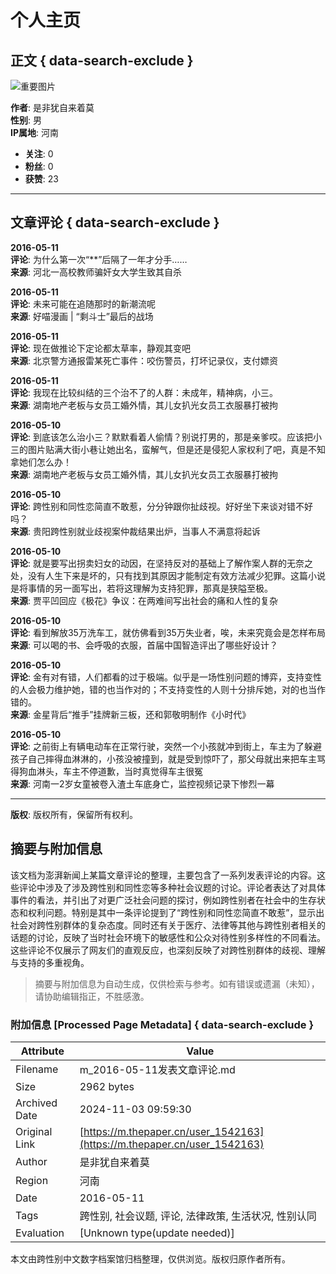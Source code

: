 # 个人主页

## 正文 { data-search-exclude }


![重要图片](https://image.thepaper.cn/publish/interaction/image/1/164/882.jpg)

**作者**: 是非犹自来着莫  
**性别**: 男  
**IP属地**: 河南

- **关注**: 0
- **粉丝**: 0
- **获赞**: 23

---

## 文章评论 { data-search-exclude }

**2016-05-11**  
**评论**: 为什么第一次“**”后隔了一年才分手……  
**来源**: 河北一高校教师骗奸女大学生致其自杀

**2016-05-11**  
**评论**: 未来可能在追随那时的新潮流呢  
**来源**: 好喵漫画 | “剩斗士”最后的战场

**2016-05-11**  
**评论**: 现在做推论下定论都太草率，静观其变吧  
**来源**: 北京警方通报雷某死亡事件：咬伤警员，打坏记录仪，支付嫖资

**2016-05-11**  
**评论**: 我现在比较纠结的三个治不了的人群：未成年，精神病，小三。  
**来源**: 湖南地产老板与女员工婚外情，其儿女扒光女员工衣服暴打被拘

**2016-05-10**  
**评论**: 到底该怎么治小三？默默看着人偷情？别说打男的，那是亲爹哎。应该把小三的图片贴满大街小巷让她出名，蛮解气，但是还是侵犯人家权利了吧，真是不知拿她们怎么办！  
**来源**: 湖南地产老板与女员工婚外情，其儿女扒光女员工衣服暴打被拘

**2016-05-10**  
**评论**: 跨性别和同性恋简直不敢惹，分分钟跟你扯歧视。好好坐下来谈对错不好吗？  
**来源**: 贵阳跨性别就业歧视案仲裁结果出炉，当事人不满意将起诉

**2016-05-10**  
**评论**: 就是要写出拐卖妇女的动因，在坚持反对的基础上了解作案人群的无奈之处，没有人生下来是坏的，只有找到其原因才能制定有效方法减少犯罪。这篇小说是将事情的另一面写出，若将这理解为支持犯罪，那真是狭隘至极。  
**来源**: 贾平凹回应《极花》争议：在两难间写出社会的痛和人性的复杂

**2016-05-10**  
**评论**: 看到解放35万洗车工，就仿佛看到35万失业者，唉，未来究竟会是怎样布局  
**来源**: 可以喝的书、会呼吸的衣服，首届中国智造评出了哪些好设计？

**2016-05-10**  
**评论**: 金有对有错，人们都看的过于极端。似乎是一场性别问题的博弈，支持变性的人会极力维护她，错的也当作对的；不支持变性的人则十分排斥她，对的也当作错的。  
**来源**: 金星背后“推手”挂牌新三板，还和郭敬明制作《小时代》

**2016-05-10**  
**评论**: 之前街上有辆电动车在正常行驶，突然一个小孩就冲到街上，车主为了躲避孩子自己摔得血淋淋的，小孩没被撞到，就是受到惊吓了，那父母就出来把车主骂得狗血淋头，车主不停道歉，当时真觉得车主很冤  
**来源**: 河南一2岁女童被卷入渣土车底身亡，监控视频记录下惨烈一幕

--- 

**版权**: 版权所有，保留所有权利。

## 摘要与附加信息

<!-- tcd_abstract -->
该文档为澎湃新闻上某篇文章评论的整理，主要包含了一系列发表评论的内容。这些评论中涉及了涉及跨性别和同性恋等多种社会议题的讨论。评论者表达了对具体事件的看法，并引出了对更广泛社会问题的探讨，例如跨性别者在社会中的生存状态和权利问题。特别是其中一条评论提到了“跨性别和同性恋简直不敢惹”，显示出社会对跨性别群体的复杂态度。同时还有关于医疗、法律等其他与跨性别者相关的话题的讨论，反映了当时社会环境下的敏感性和公众对待性别多样性的不同看法。这些评论不仅展示了网友们的直观反应，也深刻反映了对跨性别群体的歧视、理解与支持的多重视角。
<!-- tcd_abstract_end -->

> 摘要与附加信息为自动生成，仅供检索与参考。如有错误或遗漏（未知），请协助编辑指正，不胜感激。

### 附加信息 [Processed Page Metadata] { data-search-exclude }

| Attribute       | Value                                  |
|-----------------|----------------------------------------|
| Filename        | m_2016-05-11发表文章评论.md                             |
| Size            | 2962 bytes                           |
| Archived Date   | 2024-11-03 09:59:30                             |
| Original Link   | [https://m.thepaper.cn/user_1542163](https://m.thepaper.cn/user_1542163)                       |
| Author          | 是非犹自来着莫                               |
| Region          | 河南                               |
| Date            | 2016-05-11                                 |
| Tags            | 跨性别, 社会议题, 评论, 法律政策, 生活状况, 性别认同                                 |
| Evaluation            | [Unknown type(update needed)]                                 |
<!-- tcd_table_end -->

本文由跨性别中文数字档案馆归档整理，仅供浏览。版权归原作者所有。
